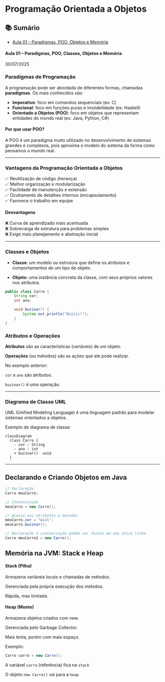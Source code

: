 # Programação Orientada a Objetos

## 📚 Sumário
- [Aula 01 – Paradigmas, POO, Objetos e Memória](#aula-01--paradigmas-poo-classes-objetos-e-memória)

#### Aula 01 – Paradigmas, POO, Classes, Objetos e Memória
30/07/2025

### Paradigmas de Programação

A programação pode ser abordada de diferentes formas, chamadas **paradigmas**. Os mais conhecidos são:

- **Imperativo**: foco em comandos sequenciais (ex: C)
- **Funcional**: foco em funções puras e imutabilidade (ex: Haskell)
- **Orientado a Objetos (POO)**: foco em objetos que representam entidades do mundo real (ex: Java, Python, C#)

#### Por que usar POO?

A POO é um paradigma muito utilizado no desenvolvimento de sistemas grandes e complexos, pois aproxima o modelo do sistema da forma como pensamos o mundo real.

---

### Vantagens da Programação Orientada a Objetos

✅ Reutilização de código (herança)  
✅ Melhor organização e modularização  
✅ Facilidade de manutenção e extensão  
✅ Ocultamento de detalhes internos (encapsulamento)  
✅ Favorece o trabalho em equipe  

#### Desvantagens

❌ Curva de aprendizado mais acentuada  
❌ Sobrecarga de estrutura para problemas simples  
❌ Exige mais planejamento e abstração inicial  

---

### Classes e Objetos

- **Classe**: um modelo ou estrutura que define os atributos e comportamentos de um tipo de objeto.  

- **Objeto**: uma instância concreta da classe, com seus próprios valores nos atributos.

```java
public class Carro {
    String cor;
    int ano;

    void buzinar() {
        System.out.println("Biiiii!");
    }
}
```
### Atributos e Operações

**Atributos** são as características (variáveis) de um objeto.

**Operações** (ou métodos) são as ações que ele pode realizar.

No exemplo anterior:

`cor` e `ano` são atributos.

`buzinar()` é uma operação.

---

### Diagrama de Classe UML

UML (Unified Modeling Language) é uma linguagem padrão para modelar sistemas orientados a objetos.

Exemplo de diagrama de classe:

```mermaid
classDiagram
  class Carro {
    - cor : String
    - ano : int
    + buzinar()  void
  }
```
---

## Declarando e Criando Objetos em Java

```java
// Declaração
Carro meuCarro;

// Instanciação
meuCarro = new Carro();

// Acesso aos atributos e métodos
meuCarro.cor = "Azul";
meuCarro.buzinar();

// Declaração e instanciação podem ser feitos em uma única linha
Carro meuCarro2 = new Carro();
```

## Memória na JVM: Stack e Heap
#### Stack (Pilha)
Armazena variáveis locais e chamadas de métodos.

Gerenciada pela própria execução dos métodos.

Rápida, mas limitada.

#### Heap (Monte)
Armazena objetos criados com new.

Gerenciada pelo Garbage Collector.

Mais lenta, porém com mais espaço.

Exemplo:

```java
Carro carro = new Carro();
```
A variável `carro` (referência) fica na `stack`

O objeto `new Carro()` vai para a `heap`